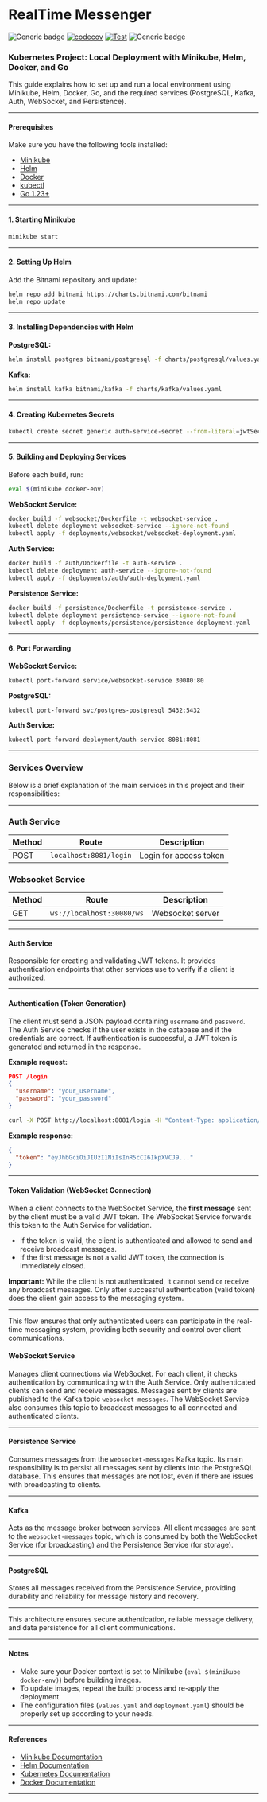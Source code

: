 # RealTime Messenger

![Generic badge](https://img.shields.io/badge/maintainer-devworlds-blue.svg)
[![codecov](https://codecov.io/gh/devworlds/eda-message-go/branch/main/graph/badge.svg)](https://codecov.io/gh/devworlds/eda-message-go)
[![Test](https://github.com/devworlds/eda-message-go/actions/workflows/build.yml/badge.svg)](https://github.com/devworlds/eda-message-go/actions/workflows/build.yml)
![Generic badge](https://img.shields.io/badge/version-v0.1.0-green.svg)


### Kubernetes Project: Local Deployment with Minikube, Helm, Docker, and Go

This guide explains how to set up and run a local environment using Minikube, Helm, Docker, Go, and the required services (PostgreSQL, Kafka, Auth, WebSocket, and Persistence).

---

#### **Prerequisites**

Make sure you have the following tools installed:

- [Minikube](https://minikube.sigs.k8s.io/docs/)
- [Helm](https://helm.sh/docs/intro/install/)
- [Docker](https://docs.docker.com/get-docker/)
- [kubectl](https://kubernetes.io/docs/tasks/tools/)
- [Go 1.23+](https://go.dev/doc/install)

---

#### **1. Starting Minikube**

```sh
minikube start
```

---

#### **2. Setting Up Helm**

Add the Bitnami repository and update:

```sh
helm repo add bitnami https://charts.bitnami.com/bitnami
helm repo update
```

---

#### **3. Installing Dependencies with Helm**

**PostgreSQL:**

```sh
helm install postgres bitnami/postgresql -f charts/postgresql/values.yaml
```

**Kafka:**

```sh
helm install kafka bitnami/kafka -f charts/kafka/values.yaml
```

---

#### **4. Creating Kubernetes Secrets**

```sh
kubectl create secret generic auth-service-secret --from-literal=jwtSecret=secret-token-here
```

---

#### **5. Building and Deploying Services**

Before each build, run:

```sh
eval $(minikube docker-env)
```

**WebSocket Service:**

```sh
docker build -f websocket/Dockerfile -t websocket-service .
kubectl delete deployment websocket-service --ignore-not-found
kubectl apply -f deployments/websocket/websocket-deployment.yaml
```

**Auth Service:**

```sh
docker build -f auth/Dockerfile -t auth-service .
kubectl delete deployment auth-service --ignore-not-found
kubectl apply -f deployments/auth/auth-deployment.yaml
```

**Persistence Service:**

```sh
docker build -f persistence/Dockerfile -t persistence-service .
kubectl delete deployment persistence-service --ignore-not-found
kubectl apply -f deployments/persistence/persistence-deployment.yaml
```

---

#### **6. Port Forwarding**

**WebSocket Service:**

```sh
kubectl port-forward service/websocket-service 30080:80
```

**PostgreSQL:**

```sh
kubectl port-forward svc/postgres-postgresql 5432:5432
```

**Auth Service:**

```sh
kubectl port-forward deployment/auth-service 8081:8081
```

---
### Services Overview

Below is a brief explanation of the main services in this project and their responsibilities:

---

### Auth Service
| Method | Route            | Description                        |
|--------|------------------|------------------------------------|
| POST   | `localhost:8081/login`            | Login for access token     |

### Websocket Service
| Method | Route            | Description                        |
|--------|------------------|------------------------------------|
|  GET  | `ws://localhost:30080/ws`            | Websocket server    |

---

#### **Auth Service**

Responsible for creating and validating JWT tokens. It provides authentication endpoints that other services use to verify if a client is authorized.

---

#### **Authentication (Token Generation)**

The client must send a JSON payload containing `username` and `password`. The Auth Service checks if the user exists in the database and if the credentials are correct. If authentication is successful, a JWT token is generated and returned in the response.

**Example request:**

```json
POST /login
{
  "username": "your_username",
  "password": "your_password"
}
```

```bash
curl -X POST http://localhost:8081/login -H "Content-Type: application/json" -d '{"username":"your_username","password":"your_password"}'
```
**Example response:**

```json
{
  "token": "eyJhbGciOiJIUzI1NiIsInR5cCI6IkpXVCJ9..."
}
```
---

#### **Token Validation (WebSocket Connection)**

When a client connects to the WebSocket Service, the **first message** sent by the client must be a valid JWT token. The WebSocket Service forwards this token to the Auth Service for validation.

- If the token is valid, the client is authenticated and allowed to send and receive broadcast messages.
- If the first message is not a valid JWT token, the connection is immediately closed.

**Important:**
While the client is not authenticated, it cannot send or receive any broadcast messages. Only after successful authentication (valid token) does the client gain access to the messaging system.

---

This flow ensures that only authenticated users can participate in the real-time messaging system, providing both security and control over client communications.

#### **WebSocket Service**

Manages client connections via WebSocket. For each client, it checks authentication by communicating with the Auth Service. Only authenticated clients can send and receive messages.
Messages sent by clients are published to the Kafka topic `websocket-messages`. The WebSocket Service also consumes this topic to broadcast messages to all connected and authenticated clients.

---

#### **Persistence Service**

Consumes messages from the `websocket-messages` Kafka topic. Its main responsibility is to persist all messages sent by clients into the PostgreSQL database. This ensures that messages are not lost, even if there are issues with broadcasting to clients.

---

#### **Kafka**

Acts as the message broker between services. All client messages are sent to the `websocket-messages` topic, which is consumed by both the WebSocket Service (for broadcasting) and the Persistence Service (for storage).

---

#### **PostgreSQL**

Stores all messages received from the Persistence Service, providing durability and reliability for message history and recovery.

---

This architecture ensures secure authentication, reliable message delivery, and data persistence for all client communications.

---

#### **Notes**

- Make sure your Docker context is set to Minikube (`eval $(minikube docker-env)`) before building images.
- To update images, repeat the build process and re-apply the deployment.
- The configuration files (`values.yaml` and `deployment.yaml`) should be properly set up according to your needs.

---

#### **References**

- [Minikube Documentation](https://minikube.sigs.k8s.io/docs/)
- [Helm Documentation](https://helm.sh/docs/)
- [Kubernetes Documentation](https://kubernetes.io/docs/home/)
- [Docker Documentation](https://docs.docker.com/)

---

